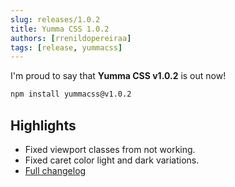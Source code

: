 ```yaml
---
slug: releases/1.0.2
title: Yumma CSS 1.0.2
authors: [rrenildopereiraa]
tags: [release, yummacss]
---
```


I'm proud to say that **Yumma CSS v1.0.2** is out now!

<!-- truncate -->

```bash
npm install yummacss@v1.0.2
```

## Highlights
- Fixed viewport classes from not working.
- Fixed caret color light and dark variations.
- [Full changelog](https://github.com/yumma-lib/yumma-css/releases/tag/v1.0.2)